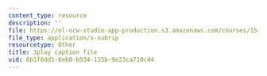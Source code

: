 ```yaml
---
content_type: resource
description: ''
file: https://ol-ocw-studio-app-production.s3.amazonaws.com/courses/15-071-the-analytics-edge-spring-2017/6b1f6dd16eb0b934135b9e23ca710c44_suHTm7R7kfQ.srt
file_type: application/x-subrip
resourcetype: Other
title: 3play caption file
uid: 6b1f6dd1-6eb0-b934-135b-9e23ca710c44
---
```

